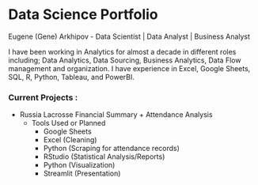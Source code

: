 # Data Science Portfolio

Eugene (Gene) Arkhipov - Data Scientist | Data Analyst | Business Analyst 

I have been working in Analytics for almost a decade in different roles including; Data Analytics, Data Sourcing, Business Analytics, Data Flow management and organization. I have experience in Excel, Google Sheets, SQL, R, Python, Tableau, and PowerBI. 

### Current Projects :
- Russia Lacrosse Financial Summary + Attendance Analysis
  - Tools Used or Planned
    - Google Sheets
    - Excel (Cleaning)
    - Python (Scraping for attendance records)
    - RStudio (Statistical Analysis/Reports)
    - Python (Visualization)
    - Streamlit (Presentation)
    
